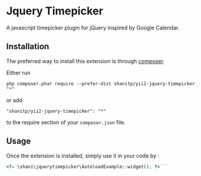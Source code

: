 Jquery Timepicker
=================
A javascript timepicker plugin for jQuery inspired by Google Calendar.

Installation
------------

The preferred way to install this extension is through [composer](http://getcomposer.org/download/).

Either run

```
php composer.phar require --prefer-dist shanitp/yii2-jquery-timepicker "*"
```

or add

```
"shanitp/yii2-jquery-timepicker": "*"
```

to the require section of your `composer.json` file.


Usage
-----

Once the extension is installed, simply use it in your code by  :

```php
<?= \shani\jquerytimepicker\AutoloadExample::widget(); ?>```